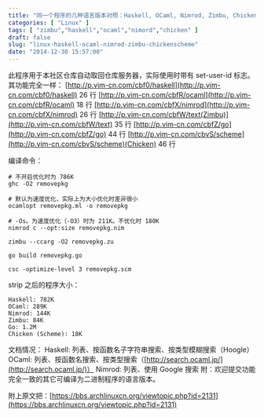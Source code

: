 ```yaml
---
title: "同一个程序的几种语言版本对照：Haskell, OCaml, Nimrod, Zimbu, Chicken"
categories: [ "Linux" ]
tags: [ "zimbu","haskell","ocaml","nimord","chicken" ]
draft: false
slug: "linux-haskell-ocaml-nimrod-zimbu-chickenscheme"
date: "2014-12-30 15:57:00"
---
```


此程序用于本社区仓库自动取回仓库服务器，实际使用时带有 set-user-id 标志。其功能完全一样：
[http://p.vim-cn.com/cbf0/haskell](http://p.vim-cn.com/cbf0/haskell) 26 行
[http://p.vim-cn.com/cbfR/ocaml](http://p.vim-cn.com/cbfR/ocaml) 18 行
[http://p.vim-cn.com/cbfX/nimrod](http://p.vim-cn.com/cbfX/nimrod) 26 行
[http://p.vim-cn.com/cbfW/text(Zimbu)](http://p.vim-cn.com/cbfW/text) 35 行
[http://p.vim-cn.com/cbfZ/go](http://p.vim-cn.com/cbfZ/go) 44 行
[http://p.vim-cn.com/cbvS/scheme](http://p.vim-cn.com/cbvS/scheme)(Chicken) 46 行


<!--more-->


编译命令：

    # 不开启优化时为 786K
    ghc -O2 removepkg
    
    # 默认为速度优化，实际上为大小优化时差异很小
    ocamlopt removepkg.ml -o removepkg
    
    # -Os。为速度优化（-O3）时为 211K。不优化时 180K
    nimrod c --opt:size removepkg.nim
    
    zimbu --ccarg -O2 removepkg.zu
    
    go build removepkg.go
    
    csc -optimize-level 3 removepkg.scm

strip 之后的程序大小：

    Haskell: 782K
    OCaml: 289K
    Nimrod: 144K
    Zimbu: 84K
    Go: 1.2M
    Chicken (Scheme): 18K

文档情况：
Haskell: 列表、按函数名子字符串搜索、按类型模糊搜索（Hoogle）
OCaml: 列表、按函数名搜索、按类型搜索（[http://search.ocaml.jp/](http://search.ocaml.jp/)）
Nimrod: 列表、使用 Google 搜索
附：欢迎提交功能完全一致的其它可编译为二进制程序的语言版本。

附上原文把：[https://bbs.archlinuxcn.org/viewtopic.php?id=2131](https://bbs.archlinuxcn.org/viewtopic.php?id=2131)